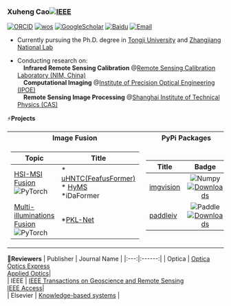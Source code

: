 ### Xuheng Cao[![IEEE](https://img.shields.io/badge/--white?style=for-the-badge&logoColor=black&logo=IEEE)](https://ieeexplore.ieee.org/author/258010419499629)
[![ORCID](https://img.shields.io/badge/--white?style=flat&logo=orcid&link=https://orcid.org/0000-0001-9907-0743)](https://orcid.org/0000-0001-9907-0743)
[![wos](https://img.shields.io/badge/--white?style=flat&logo=clarivate&logoColor=purple)](https://webofscience.clarivate.cn/wos/author/record/GVS-8687-2022)
[![GoogleScholar](https://img.shields.io/badge/--white?style=flat&logo=googlescholar&link=https://scholar.google.com/citations?user=Qb_gofkAAAAJ)](https://scholar.google.com/citations?user=Qb_gofkAAAAJ)
[![Baidu](https://img.shields.io/badge/--white?style=flat&logo=baidu&logoColor=blue&link=https://aistudio.baidu.com/personalcenter/thirdview/887197)](https://aistudio.baidu.com/personalcenter/thirdview/887197)
[![Email](https://img.shields.io/badge/--white?style=flat&logo=Gmail&link=mailto:caoxuhengcn@gmail.com)](mailto:caoxuhengcn@gmail.com)


* Currently pursuing the Ph.D. degree in [Tongji University](https://en.tongji.edu.cn/) and [Zhangjiang National Lab](https://www.zjlab.ac.cn/index)
  
* Conducting research on:  
     &emsp;**Infrared Remote Sensing Calibration** @[Remote Sensing Calibration Laboratory (NIM, China)](https://en.nim.ac.cn/node/380)  
     &emsp;**Computational Imaging** @[Institute of Precision Optical Engineering (IPOE)](https://ipoe.tongji.edu.cn/en/index.htm)  
     &emsp;**Remote Sensing Image Processing** @[Shanghai Institute of Technical Physics (CAS)](http://english.sitp.cas.cn/)
  

⚡**Projects**
<table>
<tr><th>Image Fusion </th><th>PyPi Packages</th></tr>
<tr><td>

|   Topic    |   Title    |
|--|--|
| [HSI-MSI Fusion](https://github.com/Caoxuheng/HIFtool) ![PyTorch](https://img.shields.io/badge/-white?logo=pytorch) | * [uHNTC(FeafusFormer)](https://ieeexplore.ieee.org/document/10415455) <br>* [HyMS](https://doi.org/10.1364/OL.473020)  <br> *iDaFormer|  
| [Multi-illuminations Fusion](https://github.com/Caoxuheng/DSR-Net) ![PyTorch](https://img.shields.io/badge/-white?logo=pytorch) |  *[PKL-Net](https://doi.org/10.1364/OL.517007) |   
</td><td>

|   Title   |  Badge   |
|--|:--:|
| [imgvision](https://pypi.org/project/imgvision/)| ![Numpy](https://img.shields.io/badge/-black?logo=numpy) [![Downloads](https://static.pepy.tech/badge/imgvision)](https://pepy.tech/project/imgvision)|   
| [paddleiv](https://pypi.org/project/paddleiv/) |![Paddle](https://img.shields.io/badge/-black?logo=paddle) [![Downloads](https://static.pepy.tech/badge/paddleiv)](https://pepy.tech/project/paddleiv)|   
</td></tr> </table>

🔭**Reviewers**
|   Publisher   |     Journal Name     |
|:---:|:------:|
|  Optica   |   [Optica](https://opg.optica.org/optica/home.cfm)  <br>  [Optics Express](https://opg.optica.org/oe/home.cfm)  <br>  [Applied Optics](https://opg.optica.org/ao/home.cfm)|   
|  IEEE   |   [IEEE Transactions on Geoscience and Remote Sensing](https://ieeexplore.ieee.org/xpl/RecentIssue.jsp?punumber=36)  <br>  [IEEE Access](https://ieeeaccess.ieee.org/)|   
|  Elsevier   |   [Knowledge-based systems](    http://www.journals.elsevier.com/knowledge-based-systems/#description) |   
</td><td>

<!--
**Caoxuheng/Caoxuheng** is a ✨ _special_ ✨ repository because its `README.md` (this file) appears on your GitHub profile.

Here are some ideas to get you started:

- 🔭 I’m currently working on ...
- 🌱 I’m currently learning ...
- 👯 I’m looking to collaborate on ...
- 🤔 I’m looking for help with ...
- 💬 Ask me about ...
- 📫 How to reach me: ...
- 😄 Pronouns: ...
- ⚡ Fun fact: ...
-->
